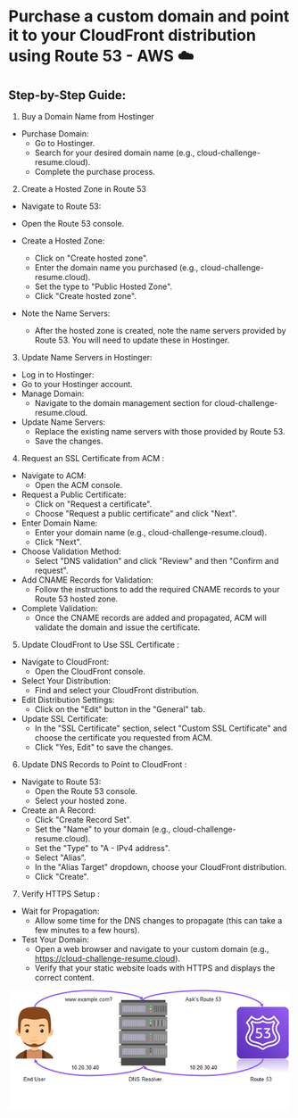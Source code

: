 #  Purchase a custom domain and point it to your CloudFront distribution using Route 53 - AWS ☁️

## Step-by-Step Guide:

1. Buy a Domain Name from Hostinger

* Purchase Domain:
    - Go to Hostinger.
    - Search for your desired domain name (e.g., cloud-challenge-resume.cloud).
    - Complete the purchase process.

2. Create a Hosted Zone in Route 53

* Navigate to Route 53:
* Open the Route 53 console.
* Create a Hosted Zone:
    - Click on "Create hosted zone".
    - Enter the domain name you purchased (e.g., cloud-challenge-resume.cloud).
    - Set the type to "Public Hosted Zone".
    - Click "Create hosted zone".

* Note the Name Servers:
    - After the hosted zone is created, note the name servers provided by Route 53. You will need to update these in Hostinger.

3. Update Name Servers in Hostinger:

* Log in to Hostinger:
* Go to your Hostinger account.
* Manage Domain:
    - Navigate to the domain management section for cloud-challenge-resume.cloud.
* Update Name Servers:
    - Replace the existing name servers with those provided by Route 53.
    - Save the changes.

4. Request an SSL Certificate from ACM :

* Navigate to ACM:
    - Open the ACM console.
* Request a Public Certificate:
    - Click on "Request a certificate".
    - Choose "Request a public certificate" and click "Next".
* Enter Domain Name:
    - Enter your domain name (e.g., cloud-challenge-resume.cloud).
    - Click "Next".
* Choose Validation Method:
    - Select "DNS validation" and click "Review" and then "Confirm and request".
* Add CNAME Records for Validation:
    - Follow the instructions to add the required CNAME records to your Route 53 hosted zone.
* Complete Validation:
    - Once the CNAME records are added and propagated, ACM will validate the domain and issue the certificate.

5. Update CloudFront to Use SSL Certificate : 

* Navigate to CloudFront:
    - Open the CloudFront console.
* Select Your Distribution:
    - Find and select your CloudFront distribution.
* Edit Distribution Settings:
    - Click on the "Edit" button in the "General" tab.
* Update SSL Certificate:
    - In the "SSL Certificate" section, select "Custom SSL Certificate" and choose the certificate you requested from ACM.
    - Click "Yes, Edit" to save the changes.

6. Update DNS Records to Point to CloudFront : 

* Navigate to Route 53:
    - Open the Route 53 console.
    - Select your hosted zone.
* Create an A Record:
    - Click "Create Record Set".
    - Set the "Name" to your domain (e.g., cloud-challenge-resume.cloud).
    - Set the "Type" to "A - IPv4 address".
    - Select "Alias".
    - In the "Alias Target" dropdown, choose your CloudFront distribution.
    - Click "Create".

7. Verify HTTPS Setup :

* Wait for Propagation:
    - Allow some time for the DNS changes to propagate (this can take a few minutes to a few hours).
* Test Your Domain:
    - Open a web browser and navigate to your custom domain (e.g., https://cloud-challenge-resume.cloud).
    - Verify that your static website loads with HTTPS and displays the correct content.

![DNS - Route 53](route53.webp)



